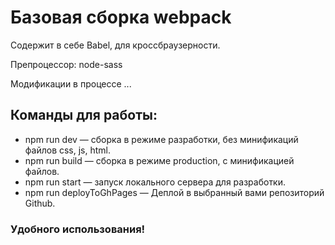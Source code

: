 # Базовая сборка webpack 

Содержит в себе Babel, для кроссбраузерности.

Препроцессор: node-sass

Модификации в процессе ...

## Команды для работы:

- npm run dev — сборка в режиме разработки, без минификаций файлов css, js, html.
- npm run build — сборка в режиме production, с минификацией файлов.
- npm run start — запуск локального сервера для разработки.
- npm run deployToGhPages — Деплой в выбранный вами репозиторий Github.

### Удобного использования!

